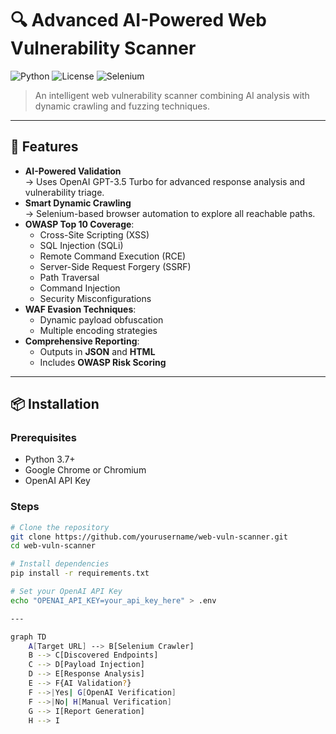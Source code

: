 # 🔍 Advanced AI-Powered Web Vulnerability Scanner

![Python](https://img.shields.io/badge/Python-3.7+-blue?logo=python)
![License](https://img.shields.io/badge/License-MIT-green)
![Selenium](https://img.shields.io/badge/Testing-Selenium-yellowgreen?logo=selenium)

> An intelligent web vulnerability scanner combining AI analysis with dynamic crawling and fuzzing techniques.

---

## 🚀 Features

- **AI-Powered Validation**  
  → Uses OpenAI GPT-3.5 Turbo for advanced response analysis and vulnerability triage.  
- **Smart Dynamic Crawling**  
  → Selenium-based browser automation to explore all reachable paths.  
- **OWASP Top 10 Coverage**:
  - Cross-Site Scripting (XSS)
  - SQL Injection (SQLi)
  - Remote Command Execution (RCE)
  - Server-Side Request Forgery (SSRF)
  - Path Traversal
  - Command Injection
  - Security Misconfigurations
- **WAF Evasion Techniques**:
  - Dynamic payload obfuscation
  - Multiple encoding strategies
- **Comprehensive Reporting**:
  - Outputs in **JSON** and **HTML**
  - Includes **OWASP Risk Scoring**

---

## 📦 Installation

### Prerequisites

- Python 3.7+
- Google Chrome or Chromium
- OpenAI API Key

### Steps

```bash
# Clone the repository
git clone https://github.com/yourusername/web-vuln-scanner.git
cd web-vuln-scanner

# Install dependencies
pip install -r requirements.txt

# Set your OpenAI API Key
echo "OPENAI_API_KEY=your_api_key_here" > .env

---

graph TD
    A[Target URL] --> B[Selenium Crawler]
    B --> C[Discovered Endpoints]
    C --> D[Payload Injection]
    D --> E[Response Analysis]
    E --> F{AI Validation?}
    F -->|Yes| G[OpenAI Verification]
    F -->|No| H[Manual Verification]
    G --> I[Report Generation]
    H --> I


